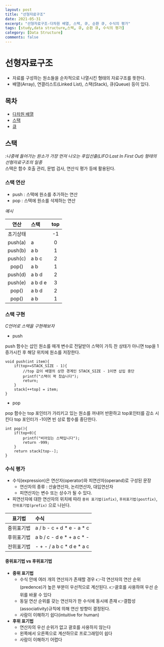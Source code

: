 ```yaml
---
layout: post
title: "선형자료구조"
date: 2021-05-31
excerpt: "선형자료구조-다차원 배열, 스택, 큐, 순환 큐, 수식의 평가"
tags: [study,data structure,스택, 큐, 순환 큐, 수식의 평가]
category: [Data Structure]
comments: false
---
```

# 선형자료구조
* 자료를 구성하는 원소들을 순차적으로 나열시킨 형태의 자료구조를 뜻한다.
* 배열(Array), 연결리스트(Linked List), 스택(Stack), 큐(Queue) 등이 있다.

## 목차
* [다차원 배열](#다차원-배열)
* [스택](#스택)
* [큐](#큐)

## 스택
*:나중에 들어가는 원소가 가장 먼저 나오는 후입선출(LIFO:Last In First Out) 형태의 선형자료구조의 일종*
<br>
스택은 함수 호출 관리, 문법 검사, 연산식 평가 등에 활용된다.
<br>
### 스택 연산
* push : 스택에 원소를 추가하는 연산
* pop : 스택에 원소를 삭제하는 연산

*예시*

|연산|스택|top|
|:--------:|:--------|:-----:|
|초기상태||-1|
|push(a)|a|0|
|push(b)|a b|1|
|push(c)|a b c|2|
|pop()|a b|1|
|push(d)|a b d|2|
|push(e)|a b d e|3|
|pop()|a b d|2|
|pop()|a b|1|

### 스택 구현
*C언어로 스택을 구현해보자*
- push

push 함수는 삽인 원소를 매개 변수로 전달받아 스택이 가득 찬 상태가 아니면 top을 1 증가시킨 후 해당 위치에 원소를 저장한다.
```
void push(int item){
	if(top>=STACK_SIZE - 1){
		//top 값이 배열의 상한 경계인 STACK_SIZE - 1이면 삽입 중단
		printf("스택이 꽉 찼습니다");
		return;
	}
	stack[++top] = item;
}
```
- pop

pop 함수는 top 포인터가 가리키고 있는 원소를 꺼내어 반환하고 top포인터를 감소 시킨다 top 포인터가 -1이면 빈 상로 함수를 중단한다.
```
int pop(){
	if(top<0){
		printf("비어있는 스택입니다");
		return -999;
	}
	return stack[top--];
}
```

### 수식 평가
* 수식(expression)은 연산자(operator)와 피연산자(operand)로 구성된 문장
   - 연산자의 종류 : 산술연산자, 논리연산자, 대입연산자
   - 피연산자는 변수 또는 상수가 될 수 있다.
* 피연산자에 대한 연산자의 위치에 따라 `중위 표기법(infix)`, `후위표기법(postfix)`, `전위표기법(prefix)` 으로 나뉜다.

|표기법|수식|
|:----------:|:-----------------------------------|
|중위표기법|a / b - c + d * e - a * c|
|후위표기법|a b / c - d e * + a c * -|
|전위표기법|- + - / a b c * d e * a c|

#### 중위표기법 vs 후위표기법

* **중위 표기법**
   * 수식 안에 여러 개의 연산자가 존재할 경우
      	👉각 연산자의 연산 순위(predence)가 높은 부분이 우선적으로 계산된다.
       	👉괄호를 사용하여 우선 순위를 바꿀 수 있다
   * 동일 연산 순위를 갖는 연산자가 한 수식에 동시에 존재
       	👉결합성(associativity)규칙에 의해 연산 방향이 결정된다.
   * 사람이 이해하기 쉽다(intuitive for human)
* **후위 표기법**
   * 연산자의 우선 순위가 없고 괄호를 사용하지 않는다
   * 왼쪽에서 오른쪽으로 계산하므로 프로그래밍이 쉽다
   * 사람이 이해하기 어렵다

